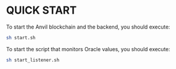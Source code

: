 # QUICK START

To start the Anvil blockchain and the backend, you should execute:

```sh
sh start.sh
```

To start the script that monitors Oracle values, you should execute:

```sh
sh start_listener.sh
```
